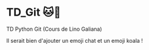 # TD_Git 🐱🐨
TD Python Git (Cours de Lino Galiana)

Il serait bien d'ajouter un emoji chat et un emoji koala !
